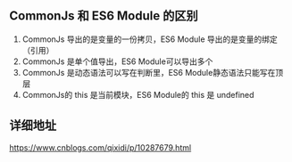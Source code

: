 ## CommonJs 和 ES6 Module 的区别

1. CommonJs 导出的是变量的一份拷贝，ES6 Module 导出的是变量的绑定（引用）
2. CommonJs 是单个值导出，ES6 Module可以导出多个
3. CommonJs 是动态语法可以写在判断里，ES6 Module静态语法只能写在顶层
4. CommonJs的 this 是当前模块，ES6 Module的 this 是 undefined

## 详细地址
https://www.cnblogs.com/qixidi/p/10287679.html